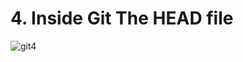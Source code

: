 # 4. Inside Git The HEAD file

![git4](https://user-images.githubusercontent.com/50626798/231961681-a718dab4-0d41-41fa-9e1d-b43e37a07f4b.png)
